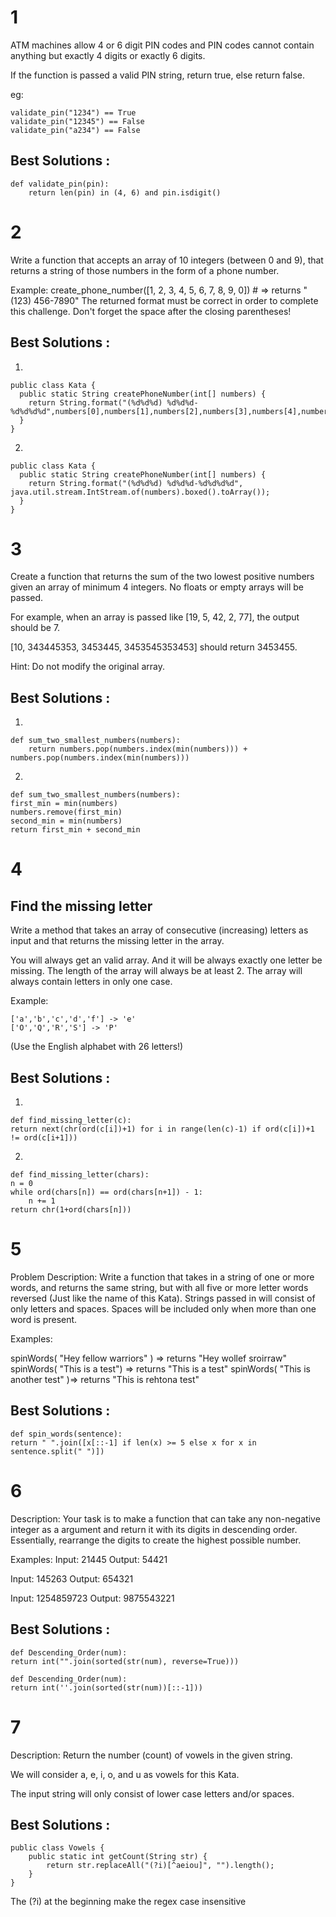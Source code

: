# 1

ATM machines allow 4 or 6 digit PIN codes and PIN codes cannot contain anything but exactly 4 digits or exactly 6 digits.

If the function is passed a valid PIN string, return true, else return false.

eg:

	validate_pin("1234") == True
	validate_pin("12345") == False
	validate_pin("a234") == False

## Best Solutions :

	def validate_pin(pin):
	    return len(pin) in (4, 6) and pin.isdigit()


# 2

Write a function that accepts an array of 10 integers (between 0 and 9), that returns a string of those numbers in the form of a phone number.

Example:
	create_phone_number([1, 2, 3, 4, 5, 6, 7, 8, 9, 0]) # => returns "(123) 456-7890"
The returned format must be correct in order to complete this challenge. 
Don't forget the space after the closing parentheses!

## Best Solutions :
1)

	public class Kata {
	  public static String createPhoneNumber(int[] numbers) {
	    return String.format("(%d%d%d) %d%d%d-%d%d%d%d",numbers[0],numbers[1],numbers[2],numbers[3],numbers[4],numbers[5],numbers[6],numbers[7],numbers[8],numbers[9]);
	  }
	}

2)

	public class Kata {
	  public static String createPhoneNumber(int[] numbers) {
	    return String.format("(%d%d%d) %d%d%d-%d%d%d%d", java.util.stream.IntStream.of(numbers).boxed().toArray());
	  }
	}


# 3 

Create a function that returns the sum of the two lowest positive numbers given an array of minimum 4 integers. No floats or empty arrays will be passed.

For example, when an array is passed like [19, 5, 42, 2, 77], the output should be 7.

[10, 343445353, 3453445, 3453545353453] should return 3453455.

Hint: Do not modify the original array.

## Best Solutions :
1)

	def sum_two_smallest_numbers(numbers):
	    return numbers.pop(numbers.index(min(numbers))) + numbers.pop(numbers.index(min(numbers)))
2)

	def sum_two_smallest_numbers(numbers):
    first_min = min(numbers)
    numbers.remove(first_min)
    second_min = min(numbers)
    return first_min + second_min


# 4

## Find the missing letter

Write a method that takes an array of consecutive (increasing) letters as input and that returns the missing letter in the array.

You will always get an valid array. And it will be always exactly one letter be missing. The length of the array will always be at least 2.
The array will always contain letters in only one case.

Example:

	['a','b','c','d','f'] -> 'e'
	['O','Q','R','S'] -> 'P'
(Use the English alphabet with 26 letters!)

## Best Solutions :
1)

	def find_missing_letter(c):
    return next(chr(ord(c[i])+1) for i in range(len(c)-1) if ord(c[i])+1 != ord(c[i+1]))

2)

	def find_missing_letter(chars):
    n = 0
    while ord(chars[n]) == ord(chars[n+1]) - 1:
        n += 1
    return chr(1+ord(chars[n]))

# 5 

Problem Description: Write a function that takes in a string of one or more words, and returns the 
same string, but with all five or more letter words reversed (Just like the name of this Kata). 
Strings passed in will consist of only letters and spaces. Spaces will be included only when more 
than one word is present.

Examples:

spinWords( "Hey fellow warriors" ) => returns "Hey wollef sroirraw"
spinWords( "This is a test") => returns "This is a test"
spinWords( "This is another test" )=> returns "This is rehtona test"

## Best Solutions :

	def spin_words(sentence):
    return " ".join([x[::-1] if len(x) >= 5 else x for x in sentence.split(" ")])

# 6 

Description:
Your task is to make a function that can take any non-negative integer as a argument and return it with its digits in descending order. Essentially, rearrange the digits to create the highest possible number.

Examples:
Input: 21445 Output: 54421

Input: 145263 Output: 654321

Input: 1254859723 Output: 9875543221

## Best Solutions :

	def Descending_Order(num):
    return int("".join(sorted(str(num), reverse=True)))
    
    def Descending_Order(num):
    return int(''.join(sorted(str(num))[::-1]))

# 7 

Description:
Return the number (count) of vowels in the given string.

We will consider a, e, i, o, and u as vowels for this Kata.

The input string will only consist of lower case letters and/or spaces.

## Best Solutions :

	public class Vowels {
    	public static int getCount(String str) {
        	return str.replaceAll("(?i)[^aeiou]", "").length();
    	}
	}

The (?i) at the beginning make the regex case insensitive